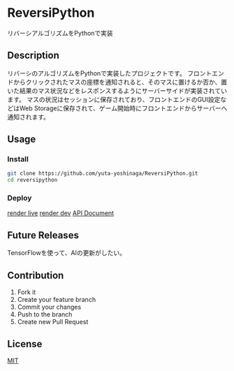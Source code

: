 # ReversiPython
リバーシアルゴリズムをPythonで実装

## Description
リバーシのアルゴリズムをPythonで実装したプロジェクトです。
フロントエンドからクリックされたマスの座標を通知されると、そのマスに置けるか否か、置いた結果のマス状況などをレスポンスするようにサーバーサイドが実装されています。
マスの状況はセッションに保存されており、フロントエンドのGUI設定などはWeb Storageに保存されて、ゲーム開始時にフロントエンドからサーバーへ通知されます。

## Usage
### Install
```sh
git clone https://github.com/yuta-yoshinaga/ReversiPython.git
cd reversipython
```

### Deploy
[render live](https://reversipython.onrender.com/)
[render dev](https://reversipython-dev.onrender.com/)
[API Document](https://yuta-yoshinaga.github.io/ReversiPython/)

## Future Releases
TensorFlowを使って、AIの更新がしたい。

## Contribution
1. Fork it  
2. Create your feature branch  
3. Commit your changes  
4. Push to the branch  
5. Create new Pull Request

## License
[MIT](LICENSE)